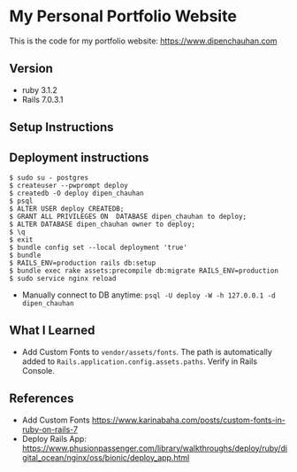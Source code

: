 # My Personal Portfolio Website

This is the code for my portfolio website: https://www.dipenchauhan.com

## Version
- ruby 3.1.2
- Rails 7.0.3.1

## Setup Instructions

## Deployment instructions

```
$ sudo su - postgres
$ createuser --pwprompt deploy
$ createdb -O deploy dipen_chauhan
$ psql
$ ALTER USER deploy CREATEDB;
$ GRANT ALL PRIVILEGES ON  DATABASE dipen_chauhan to deploy;
$ ALTER DATABASE dipen_chauhan owner to deploy;
$ \q
$ exit
$ bundle config set --local deployment 'true'
$ bundle
$ RAILS_ENV=production rails db:setup
$ bundle exec rake assets:precompile db:migrate RAILS_ENV=production
$ sudo service nginx reload
```

- Manually connect to DB anytime: `psql -U deploy -W -h 127.0.0.1 -d dipen_chauhan`

## What I Learned

- Add Custom Fonts to `vendor/assets/fonts`. The path is automatically added to `Rails.application.config.assets.paths`. Verify in Rails Console.


## References

- Add Custom Fonts
https://www.karinabaha.com/posts/custom-fonts-in-ruby-on-rails-7
- Deploy Rails App: https://www.phusionpassenger.com/library/walkthroughs/deploy/ruby/digital_ocean/nginx/oss/bionic/deploy_app.html

